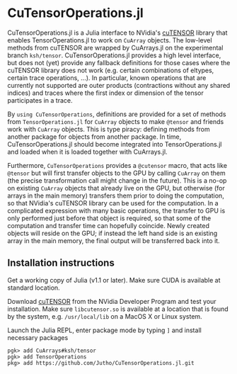 # CuTensorOperations.jl

CuTensorOperations.jl is a Julia interface to NVidia's [cuTENSOR](https://developer.nvidia.com/cuTensor) library that enables TensorOperations.jl to work on `CuArray` objects. The low-level methods from cuTENSOR are wrapped by CuArrays.jl on the experimental branch `ksh/tensor`. CuTensorOperations.jl provides a high level interface, but does not (yet) provide any fallback definitions for those cases where the cuTENSOR library does not work (e.g. certain combinations of eltypes, certain trace operations, ...).
In particular, known operations that are currently not supported are outer products (contractions without any shared indices) and traces where the first index or dimension of the tensor participates in a trace. 

By `using CuTensorOperations`, definitions are provided for a set of methods from `TensorOperations.jl` for `CuArray` objects to make `@tensor` and friends work with `CuArray` objects. This is type piracy: defining methods from another package for objects from another package. In time, CuTensorOperations.jl should become integrated into TensorOperations.jl and loaded when it is loaded together with CuArrays.jl.

Furthermore, `CuTensorOperations` provides a `@cutensor` macro, that acts like `@tensor` but will first transfer objects to the GPU by calling `CuArray` on them (the precise transformation call might change in the future). This is a no-op on existing `CuArray` objects that already live on the GPU, but otherwise (for arrays in the main memory) transfers them prior to doing the computation, so that NVidia's cuTENSOR library can be used for the computation. In a complicated expression with many basic operations, the transfer to GPU is only performed just before that object is required, so that some of the computation and transfer time can hopefully coincide. Newly created objects will reside on the GPU; if instead the left hand side is an existing array in the main memory, the final output will be transferred back into it.

## Installation instructions

Get a working copy of Julia (v1.1 or later). Make sure CUDA is available at standard location.

Download [cuTENSOR](https://developer.nvidia.com/cuTensor) from the NVidia Developer Program and test your installation. Make sure `libcutensor.so` is available at a location that is found by the system, e.g. `/usr/local/lib` on a MacOS X or Linux system.

Launch the Julia REPL, enter package mode by typing `]` and install necessary packages
```
pgk> add CuArrays#ksh/tensor
pgk> add TensorOperations
pkg> add https://github.com/Jutho/CuTensorOperations.jl.git
```
